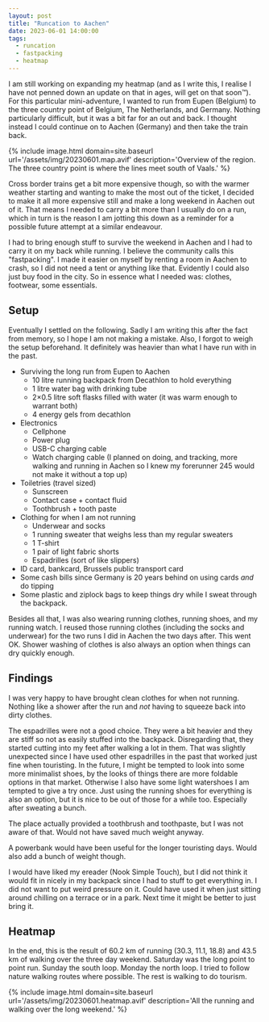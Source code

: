 ```yaml
---
layout: post
title: "Runcation to Aachen"
date: 2023-06-01 14:00:00
tags:
  - runcation
  - fastpacking
  - heatmap
---
```


I am still working on expanding my heatmap (and as I write this, I realise I
have not penned down an update on that in ages, will get on that soon™). For
this particular mini-adventure, I wanted to run from Eupen (Belgium) to the
three country point of Belgium, The Netherlands, and Germany. Nothing
particularly difficult, but it was a bit far for an out and back. I thought
instead I could continue on to Aachen (Germany) and then take the train back.

{% include image.html domain=site.baseurl url='/assets/img/20230601.map.avif' description='Overview of the region. The three country point is where the lines meet south of Vaals.' %}

Cross border trains get a bit more expensive though, so with the warmer weather
starting and wanting to make the most out of the ticket, I decided to make it
all more expensive still and make a long weekend in Aachen out of it. That
means I needed to carry a bit more than I usually do on a run, which in turn is
the reason I am jotting this down as a reminder for a possible future attempt
at a similar endeavour.

I had to bring enough stuff to survive the weekend in Aachen and I had to carry
it on my back while running. I believe the community calls this "fastpacking".
I made it easier on myself by renting a room in Aachen to crash, so I did not
need a tent or anything like that. Evidently I could also just buy food in the
city. So in essence what I needed was: clothes, footwear, some essentials.

## Setup

Eventually I settled on the following. Sadly I am writing this after the fact
from memory, so I hope I am not making a mistake. Also, I forgot to weigh the
setup beforehand. It definitely was heavier than what I have run with in the
past.

- Surviving the long run from Eupen to Aachen
  - 10 litre running backpack from Decathlon to hold everything
  - 1 litre water bag with drinking tube
  - 2×0.5 litre soft flasks filled with water (it was warm enough to warrant
    both)
  - 4 energy gels from decathlon
- Electronics
  - Cellphone
  - Power plug
  - USB-C charging cable
  - Watch charging cable (I planned on doing, and tracking, more walking and
    running in Aachen so I knew my forerunner 245 would not make it without a
    top up)
- Toiletries (travel sized)
  - Sunscreen
  - Contact case + contact fluid
  - Toothbrush + tooth paste
- Clothing for when I am not running
  - Underwear and socks
  - 1 running sweater that weighs less than my regular sweaters
  - 1 T-shirt
  - 1 pair of light fabric shorts
  - Espadrilles (sort of like slippers)
- ID card, bankcard, Brussels public transport card
- Some cash bills since Germany is 20 years behind on using cards _and_ do
  tipping
- Some plastic and ziplock bags to keep things dry while I sweat through the
  backpack.

Besides all that, I was also wearing running clothes, running shoes, and my
running watch. I reused those running clothes (including the socks and
underwear) for the two runs I did in Aachen the two days after. This went OK.
Shower washing of clothes is also always an option when things can dry quickly
enough.

## Findings

I was very happy to have brought clean clothes for when not running. Nothing
like a shower after the run and _not_ having to squeeze back into dirty
clothes.

The espadrilles were not a good choice. They were a bit heavier and they are
stiff so not as easily stuffed into the backpack. Disregarding that, they
started cutting into my feet after walking a lot in them. That was slightly
unexpected since I have used other espadrilles in the past that worked just
fine when touristing. In the future, I might be tempted to look into some more
minimalist shoes, by the looks of things there are more foldable options in
that market. Otherwise I also have some light watershoes I am tempted to give a
try once. Just using the running shoes for everything is also an option, but it
is nice to be out of those for a while too. Especially after sweating a bunch.

The place actually provided a toothbrush and toothpaste, but I was not aware of
that. Would not have saved much weight anyway.

A powerbank would have been useful for the longer touristing days. Would also
add a bunch of weight though.

I would have liked my ereader (Nook Simple Touch), but I did not think it would
fit in nicely in my backpack since I had to stuff to get everything in. I did
not want to put weird pressure on it. Could have used it when just sitting
around chilling on a terrace or in a park. Next time it might be better to just
bring it.

## Heatmap

In the end, this is the result of 60.2 km of running (30.3, 11.1, 18.8) and
43.5 km of walking over the three day weekend. Saturday was the long point to
point run. Sunday the south loop. Monday the north loop. I tried to follow
nature walking routes where possible. The rest is walking to do tourism.

{% include image.html domain=site.baseurl url='/assets/img/20230601.heatmap.avif' description='All the running and walking over the long weekend.' %}
